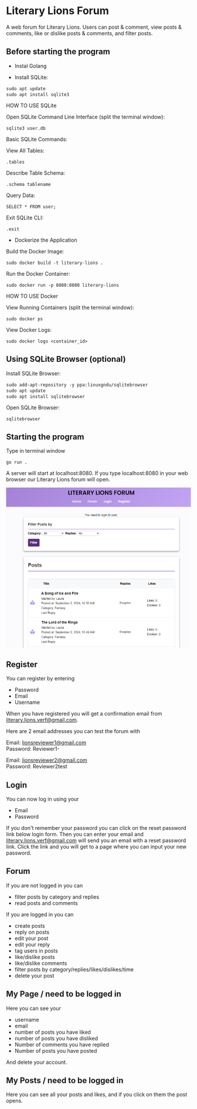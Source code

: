 # Literary Lions Forum

A web forum for Literary Lions. Users can post & comment, view posts & comments, like or dislike posts & comments, and filter posts.

## Before starting the program

- Instal Golang

- Install SQLite:
```
sudo apt update
sudo apt install sqlite3
```

HOW TO USE SQLite

Open SQLite Command Line Interface (split the terminal window):
```
sqlite3 user.db
```

Basic SQLite Commands:

View All Tables:
```
.tables
```
Describe Table Schema:
```
.schema tablename
```
Query Data:
```
SELECT * FROM user;
```
Exit SQLite CLI:
```
.exit
```

- Dockerize the Application

Build the Docker Image:
```
sudo docker build -t literary-lions .
```
Run the Docker Container:
```
sudo docker run -p 8080:8080 literary-lions
```

HOW TO USE Docker

View Running Containers (split the terminal window):
```
sudo docker ps
```
View Docker Logs:
```
sudo docker logs <container_id>
```


## Using SQLite Browser (optional)

Install SQLite Browser:
```
sudo add-apt-repository -y ppa:linuxgndu/sqlitebrowser
sudo apt update
sudo apt install sqlitebrowser
```
Open SQLite Browser:
```
sqlitebrowser
```


## Starting the program

Type in terminal window 
```
go run .
```

A server will start at localhost:8080.
If you type localhost:8080 in your web browser our Literary Lions forum will open.

![Screenshot](bookclub.png)

## Register

You can register by entering 

- Password
- Email
- Username
  
When you have registered you will get a confirmation email from literary.lions.verf@gmail.com.

Here are 2 email addresses you can test the forum with

Email: lionsreviewer1@gmail.com  
Password: Reviewer1-

Email: lionsreviewer2@gmail.com  
Password: Reviewer2test


## Login

You can now log in using your

- Email
- Password

If you don't remember your password you can click on the reset password link below login form.
Then you can enter your email and literary.lions.verf@gmail.com will send you an email with a reset password link.
Click the link and you will get to a page where you can input your new password.


## Forum

If you are not logged in you can

- filter posts by category and replies
- read posts and comments 

If you are logged in you can

- create posts
- reply on posts
- edit your post
- edit your reply
- tag users in posts
- like/dislike posts
- like/dislike comments
- filter posts by category/replies/likes/dislikes/time
- delete your post

## My Page / need to be logged in

Here you can see your

- username
- email
- number of posts you have liked
- number of posts you have disliked
- Number of comments you have replied
- Number of posts you have posted

And delete your account.

## My Posts / need to be logged in

Here you can see all your posts and likes, and if you click on them the post opens.

